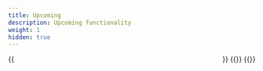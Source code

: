 ```yaml
---
title: Upcoming
description: Upcoming functionality
weight: 1
hidden: true
---
```


<div style="display: flex; flex-direction: row; justify-content: space-between; gap: 12px; flex-wrap: wrap;">
    {{<news-card 
        title="Payment" 
        content="Support configuring user payments for services that are fee-based or where it is legal to demand payment." 
        timeline="Q2 2024" 
        githubUrl="https://github.com/digdir/roadmap/issues/80"
    >}}
    {{<news-card 
        title="Collaboration services"
        content="Larger services/processes that typically span over a period of time, involve many parties, have multiple forms with subprocesses, integrations with other systems in other public agencies, etc."
        timeline="Q2 2024"
        githubUrl="https://github.com/digdir/roadmap/issues/83"
    >}}
    {{<news-card 
        title="Improved PDF"
        content="Enhanced functionality related to the generation of receipt PDFs."
        timeline="Q2 2024"
        githubUrl="https://github.com/digdir/roadmap/issues/351"
    >}}
</div>